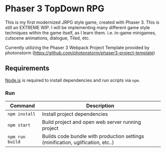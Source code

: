 # Phaser 3 TopDown RPG
This is my first modernized JRPG style game, created with Phaser 3. This is still an EXTREME WIP. I will be implementing many different game style techniques within the game itself, as I learn them.  i.e. in-game minigames, cutscene animations, dialogue, Tiled, etc.

Currently utilizing the Phaser 3 Webpack Project Template provided by photonstorm (https://github.com/photonstorm/phaser3-project-template)


## Requirements

[Node.js](https://nodejs.org) is required to install dependencies and run scripts via `npm`.

### Run

| Command | Description |
|---------|-------------|
| `npm install` | Install project dependencies |
| `npm start` | Build project and open web server running project |
| `npm run build` | Builds code bundle with production settings (minification, uglification, etc..) |
